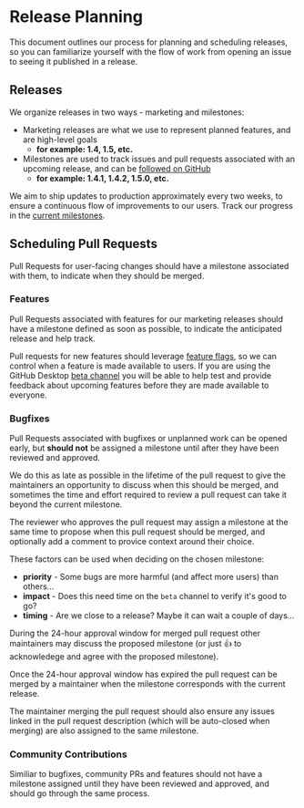 # Release Planning

This document outlines our process for planning and scheduling releases, so you
can familiarize yourself with the flow of work from opening an issue to seeing
it published in a release.

## Releases

We organize releases in two ways - marketing and milestones:

 - Marketing releases are what we use to represent planned features, and are
   high-level goals
      - **for example: 1.4, 1.5, etc.**
 - Milestones are used to track issues and pull requests associated with an
   upcoming release, and can be [followed on GitHub](https://github.com/desktop/desktop/milestones)
      - **for example: 1.4.1, 1.4.2, 1.5.0, etc.**

We aim to ship updates to production approximately every two weeks, to ensure a
continuous flow of improvements to our users. Track our progress in the
[current milestones](https://github.com/desktop/desktop/milestones?direction=desc&sort=completeness&state=open).

## Scheduling Pull Requests

Pull Requests for user-facing changes should have a milestone associated with
them, to indicate when they should be merged.

### Features

Pull Requests associated with features for our marketing releases should have a
milestone defined as soon as possible, to indicate the anticipated release and
help track.

Pull requests for new features should leverage [feature flags](https://github.com/desktop/desktop/blob/master/docs/technical/feature-flagging.md),
so we can control when a feature is made available to users. If you are using
the GitHub Desktop [beta channel](https://github.com/desktop/desktop#beta-channel)
you will be able to help test and provide feedback about upcoming features
before they are made available to everyone.

### Bugfixes

Pull Requests associated with bugfixes or unplanned work can be opened early,
but **should not** be assigned a milestone until after they have been reviewed
and approved.

We do this as late as possible in the lifetime of the pull request to give the
maintainers an opportunity to discuss when this should be merged, and sometimes
the time and effort required to review a pull request can take it beyond the
current milestone.

The reviewer who approves the pull request may assign a milestone at the same
time to propose when this pull request should be merged, and optionally add a
comment to provice context around their choice.

These factors can be used when deciding on the chosen milestone:

 - **priority** - Some bugs are more harmful (and affect more users) than
   others...
 - **impact** - Does this need time on the `beta` channel to verify it's good to
   go?
 - **timing** - Are we close to a release? Maybe it can wait a couple of days...

During the 24-hour approval window for merged pull request other maintainers may
discuss the proposed milestone (or just :thumbsup: to acknowledege and agree
with the proposed milestone).

Once the 24-hour approval window has expired the pull request can be merged by a
maintainer when the milestone corresponds with the current release.

The maintainer merging the pull request should also ensure any issues linked in
the pull request description (which will be auto-closed when merging) are also
assigned to the same milestone.

### Community Contributions

Similiar to bugfixes, community PRs and features should not have a milestone
assigned until they have been reviewed and approved, and should go through the
same process.
